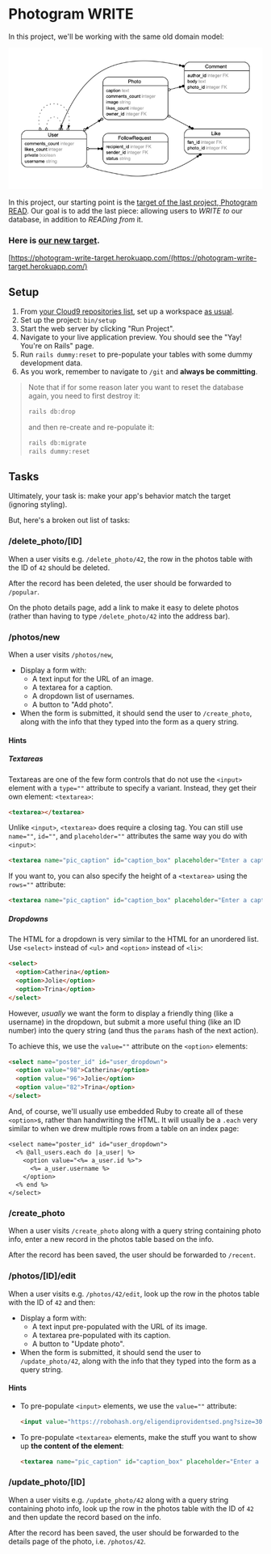 # Photogram WRITE

In this project, we'll be working with the same old domain model:

![Domain Model](erd.png?raw=true "Domain Model")

In this project, our starting point is the [target of the last project, Photogram READ](https://photogram-read-target.herokuapp.com/). Our goal is to add the last piece: allowing users to _WRITE to_ our database, in addition to _READing from_ it.

### Here is [our new target](https://photogram-write-target.herokuapp.com/).

[https://photogram-write-target.herokuapp.com/(https://photogram-write-target.herokuapp.com/)

## Setup

 1. From [your Cloud9 repositories list](https://c9.io/account/repos), set up a workspace [as usual](https://guides.firstdraft.com/starting-on-a-project-in-cloud9).
 1. Set up the project: `bin/setup`
 1. Start the web server by clicking "Run Project".
 1. Navigate to your live application preview. You should see the "Yay! You're on Rails" page.
 1. Run `rails dummy:reset` to pre-populate your tables with some dummy development data.
 1. As you work, remember to navigate to `/git` and **always be committing**.

> Note that if for some reason later you want to reset the database again, you need to first destroy it:
>
> ```bash
> rails db:drop
> ```
>
> and then re-create and re-populate it:
>
> ```bash
> rails db:migrate
> rails dummy:reset
> ```

## Tasks

Ultimately, your task is: make your app's behavior match the target (ignoring styling).

But, here's a broken out list of tasks:

### /delete_photo/[ID]

When a user visits e.g. `/delete_photo/42`, the row in the photos table with the ID of `42` should be deleted.

After the record has been deleted, the user should be forwarded to `/popular`.

On the photo details page, add a link to make it easy to delete photos (rather than having to type `/delete_photo/42` into the address bar).

### /photos/new

When a user visits `/photos/new`,

 - Display a form with:
    - A text input for the URL of an image.
    - A textarea for a caption.
    - A dropdown list of usernames.
    - A button to "Add photo".
 - When the form is submitted, it should send the user to `/create_photo`, along with the info that they typed into the form as a query string.

#### Hints

##### Textareas

Textareas are one of the few form controls that do not use the `<input>` element with a `type=""` attribute to specify a variant. Instead, they get their own element: `<textarea>`:

```html
<textarea></textarea>
```

Unlike `<input>`, `<textarea>` does require a closing tag. You can still use `name=""`, `id=""`, and `placeholder=""` attributes the same way you do with `<input>`:

```html
<textarea name="pic_caption" id="caption_box" placeholder="Enter a caption for the photo..."></textarea>
```

If you want to, you can also specify the height of a `<textarea>` using the `rows=""` attribute:

```html
<textarea name="pic_caption" id="caption_box" placeholder="Enter a caption for the photo..." rows="10"></textarea>
```

##### Dropdowns

The HTML for a dropdown is very similar to the HTML for an unordered list. Use `<select>` instead of `<ul>` and `<option>` instead of `<li>`:

```html
<select>
  <option>Catherina</option>
  <option>Jolie</option>
  <option>Trina</option>
</select>
```

However, _usually_ we want the form to display a friendly thing (like a username) in the dropdown, but submit a more useful thing (like an ID number) into the query string (and thus the `params` hash of the next action).

To achieve this, we use the `value=""` attribute on the `<option>` elements:

```html
<select name="poster_id" id="user_dropdown">
  <option value="98">Catherina</option>
  <option value="96">Jolie</option>
  <option value="82">Trina</option>
</select>
```

And, of course, we'll usually use embedded Ruby to create all of these `<option>`s, rather than handwriting the HTML. It will usually be a `.each` very similar to when we drew multiple rows from a table on an index page:

```erb
<select name="poster_id" id="user_dropdown">
  <% @all_users.each do |a_user| %>
    <option value="<%= a_user.id %>">
      <%= a_user.username %>
    </option>
  <% end %>
</select>
```

### /create_photo

When a user visits `/create_photo` along with a query string containing photo info, enter a new record in the photos table based on the info.

After the record has been saved, the user should be forwarded to `/recent`.

### /photos/[ID]/edit

When a user visits e.g. `/photos/42/edit`, look up the row in the photos table with the ID of `42` and then:

 - Display a form with:
    - A text input pre-populated with the URL of its image.
    - A textarea pre-populated with its caption.
    - A button to "Update photo".
 - When the form is submitted, it should send the user to `/update_photo/42`, along with the info that they typed into the form as a query string.

#### Hints

 - To pre-populate `<input>` elements, we use the `value=""` attribute:

    ```html
    <input value="https://robohash.org/eligendiprovidentsed.png?size=300x300&set=set1" type="text" name="photo_image" id="image_input" placeholder="Enter a URL for the image...">
    ```
 - To pre-populate `<textarea>` elements, make the stuff you want to show up **the content of the element**:

    ```html
    <textarea name="pic_caption" id="caption_box" placeholder="Enter a caption for the photo...">Every flight begins with a fall.</textarea>
    ```

### /update_photo/[ID]

When a user visits e.g. `/update_photo/42` along with a query string containing photo info, look up the row in the photos table with the ID of `42` and then update the record based on the info.

After the record has been saved, the user should be forwarded to the details page of the photo, i.e. `/photos/42`.
